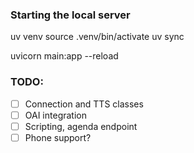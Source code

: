 ### Starting the local server

uv venv
source .venv/bin/activate
uv sync

uvicorn main:app --reload

### TODO:

- [ ] Connection and TTS classes
- [ ] OAI integration
- [ ] Scripting, agenda endpoint
- [ ] Phone support? 